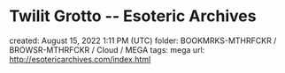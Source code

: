 # Twilit Grotto -- Esoteric Archives

created: August 15, 2022 1:11 PM (UTC)
folder: BOOKMRKS-MTHRFCKR / BROWSR-MTHRFCKR / Cloud / MEGA
tags: mega
url: http://esotericarchives.com/index.html